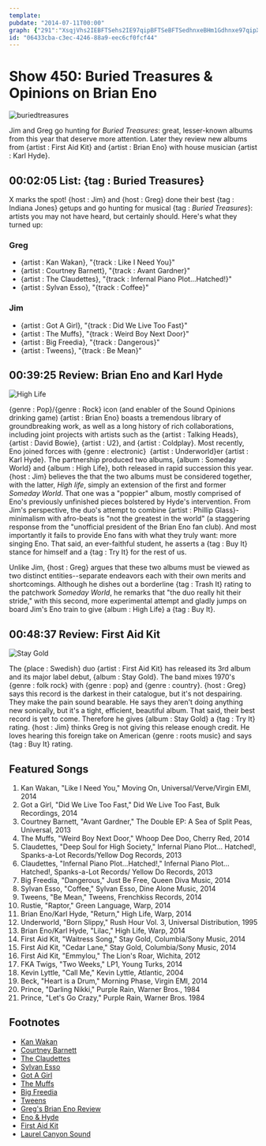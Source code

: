 ```yaml
---
template: 
pubdate: "2014-07-11T00:00"
graph: {"291":"XsqjVhs2IEBFTSehs2IE97qipBFTSeBFTSedhnxeBHm1Gdhnxe97qipX6cfd","1TP":"OZwuCmckbYOZwuCzrUAH97qipOZwuC97qipX6cfdBHm1GdhnxeOZwuCdhnxe"}
id: "06433cba-c3ec-4246-88a9-eec6cf0fcf44"
---
```






# Show 450: Buried Treasures & Opinions on Brian Eno

![buriedtreasures](https://static.soundopinions.org/images/treasures.jpg)

Jim and Greg go hunting for *Buried Treasures*: great, lesser-known albums from this year that deserve more attention. Later they review new albums from {artist : First Aid Kit} and {artist : Brian Eno} with house musician {artist : Karl Hyde}.



## 00:02:05 List: {tag : Buried Treasures}

X marks the spot! {host : Jim} and {host : Greg} done their best {tag : Indiana Jones} getups and go hunting for musical {tag : *Buried Treasures*}: artists you may not have heard, but certainly should.  Here's what they turned up:


### Greg

- {artist : Kan Wakan}, "{track : Like I Need You}"
- {artist : Courtney Barnett}, "{track : Avant Gardner}"
- {artist : The Claudettes}, "{track : Infernal Piano Plot...Hatched!}"
- {artist : Sylvan Esso}, "{track : Coffee}"


### Jim

- {artist : Got A Girl}, "{track : Did We Live Too Fast}"
- {artist : The Muffs}, "{track : Weird Boy Next Door}"
- {artist : Big Freedia}, "{track : Dangerous}"
- {artist : Tweens}, "{track : Be Mean}"



## 00:39:25 Review: Brian Eno and Karl Hyde

![High Life](https://static.soundopinions.org/assets/450/1TP0.jpg)

{genre : Pop}/{genre : Rock} icon (and enabler of the Sound Opinions drinking game) {artist : Brian Eno} boasts a tremendous library of groundbreaking work, as well as a long history of rich collaborations, including joint projects with artists such as the {artist : Talking Heads}, {artist : David Bowie}, {artist : U2}, and {artist : Coldplay}. Most recently, Eno  joined forces with {genre : electronic}  {artist : Underworld}er {artist : Karl Hyde}.  The partnership produced two albums, {album : Someday World} and {album : High Life}, both released in rapid succession this year. {host : Jim} believes the that the two albums must be considered together, with the latter, *High life*, simply an extension of the first and former *Someday World*. That one was a "poppier" album, mostly comprised of Eno's previously unfinished pieces bolstered by Hyde's intervention. From Jim's perspective, the duo's attempt to combine {artist : Phillip Glass}-minimalism with afro-beats is "not the greatest in the world" (a staggering response from the "unofficial president of the Brian Eno fan club). And most importantly it fails to provide Eno fans with what they truly want: more singing Eno. That said, an ever-faithful student, he asserts a {tag : Buy It} stance for himself and a {tag : Try It} for the rest of us.

Unlike Jim, {host : Greg} argues that these two albums must be viewed as two distinct entities--separate endeavors each with their own merits and shortcomings. Although he dishes out a borderline {tag : Trash It} rating to the patchwork *Someday World*, he remarks that "the duo really hit their stride," with this second, more experimental attempt and gladly jumps on board Jim's Eno train to give {album : High Life} a {tag : Buy It}.



## 00:48:37 Review: First Aid Kit

![Stay Gold](https://static.soundopinions.org/assets/450/2910.jpg)

The {place : Swedish} duo {artist : First Aid Kit} has released its 3rd album and its major label debut, {album : Stay Gold}. The band mixes 1970's {genre : folk rock} with {genre : pop} and {genre : country}. {host : Greg} says this record is the darkest in their catalogue, but it's not despairing. They make the pain sound bearable. He says they aren't doing anything new sonically, but it's a tight, efficient, beautiful album. That said, their best record is yet to come. Therefore he gives {album : Stay Gold} a {tag : Try It} rating. {host : Jim} thinks Greg is not giving this release enough credit. He loves hearing this foreign take on American {genre : roots music} and says {tag : Buy It} rating.



## Featured Songs

1. Kan Wakan, "Like I Need You," Moving On, Universal/Verve/Virgin EMI, 2014
2. Got a Girl, "Did We Live Too Fast," Did We Live Too Fast, Bulk Recordings, 2014
3. Courtney Barnett, "Avant Gardner," The Double EP: A Sea of Split Peas, Universal, 2013
4. The Muffs, "Weird Boy Next Door," Whoop Dee Doo, Cherry Red, 2014
5. Claudettes, "Deep Soul for High Society," Infernal Piano Plot… Hatched!, Spanks-a-Lot Records/Yellow Dog Records, 2013
6. Claudettes, "Infernal Piano Plot…Hatched!," Infernal Piano Plot…Hatched!, Spanks-a-Lot Records/ Yellow Do Records, 2013
7. Big Freedia, "Dangerous," Just Be Free, Queen Diva Music, 2014
8. Sylvan Esso, "Coffee," Sylvan Esso, Dine Alone Music, 2014
9. Tweens, "Be Mean," Tweens, Frenchkiss Records, 2014
10. Rustie, "Raptor," Green Language, Warp, 2014
11. Brian Eno/Karl Hyde, "Return," High Life, Warp, 2014
12. Underworld, "Born Slippy," Rush Hour Vol. 3, Universal Distribution, 1995
13. Brian Eno/Karl Hyde, "Lilac," High Life, Warp, 2014
14. First Aid Kit, "Waitress Song," Stay Gold, Columbia/Sony Music, 2014
15. First Aid Kit, "Cedar Lane," Stay Gold, Columbia/Sony Music, 2014
16. First Aid Kit, "Emmylou," The Lion's Roar, Wichita, 2012
17. FKA Twigs, "Two Weeks," LP1, Young Turks, 2014
18. Kevin Lyttle, "Call Me," Kevin Lyttle, Atlantic, 2004
19. Beck, "Heart is a Drum," Morning Phase, Virgin EMI, 2014
20. Prince, "Darling Nikki," Purple Rain, Warner Bros., 1984
21. Prince, "Let's Go Crazy," Purple Rain, Warner Bros. 1984



## Footnotes

- [Kan Wakan](http://www.kanwakan.com/)
- [Courtney Barnett](http://courtneybarnett.com.au/)
- [The Claudettes](http://claudettesbar.tumblr.com/)
- [Sylvan Esso](http://www.sylvanesso.com/)
- [Got A Girl](http://got-a-girl.com/)
- [The Muffs](http://themuffsband.blogspot.com/)
- [Big Freedia](http://www.bigfreedia.com/)
- [Tweens](http://tweensband.com/)
- [Greg's Brian Eno Review](http://www.chicagotribune.com/entertainment/music/turnitup/ct-brian-eno-karl-hyde-high-life-review-20140630,0,7085287.column)
- [Eno & Hyde](http://www.enohyde.com/)
- [First Aid Kit](http://www.thisisfirstaidkit.com/)
- [Laurel Canyon Sound](http://www.rollingstone.com/music/news/hot-scene-the-return-to-laurel-canyon-19691231)